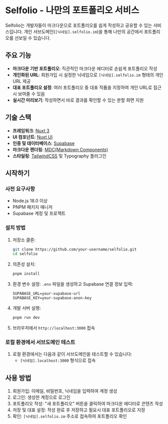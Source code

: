 # Selfolio - 나만의 포트폴리오 서비스

Selfolio는 개발자들이 마크다운으로 포트폴리오를 쉽게 작성하고 공유할 수 있는 서비스입니다. 개인 서브도메인(`[닉네임].selfolio.im`)을 통해 나만의 공간에서 포트폴리오를 선보일 수 있습니다.

## 주요 기능

- **마크다운 기반 포트폴리오**: 직관적인 마크다운 에디터로 손쉽게 포트폴리오 작성
- **개인화된 URL**: 회원가입 시 설정한 닉네임으로 `[닉네임].selfolio.im` 형태의 개인 URL 제공
- **대표 포트폴리오 설정**: 여러 포트폴리오 중 대표 작품을 지정하여 개인 URL로 접근 시 보여줄 수 있음
- **실시간 미리보기**: 작성하면서 바로 결과를 확인할 수 있는 분할 화면 지원

## 기술 스택

- **프레임워크**: [Nuxt 3](https://nuxt.com)
- **UI 컴포넌트**: [Nuxt UI](https://ui.nuxt.com)
- **인증 및 데이터베이스**: [Supabase](https://supabase.com)
- **마크다운 렌더링**: [MDC(Markdown Components)](https://content.nuxt.com/components/mdc)
- **스타일링**: [TailwindCSS](https://tailwindcss.com) 및 Typography 플러그인

## 시작하기

### 사전 요구사항

- Node.js 18.0 이상
- PNPM 패키지 매니저
- Supabase 계정 및 프로젝트

### 설치 방법

1. 저장소 클론:
   ```bash
   git clone https://github.com/your-username/selfolio.git
   cd selfolio
   ```

2. 의존성 설치:
   ```bash
   pnpm install
   ```

3. 환경 변수 설정:
   `.env` 파일을 생성하고 Supabase 연결 정보 입력:
   ```
   SUPABASE_URL=your-supabase-url
   SUPABASE_KEY=your-supabase-anon-key
   ```

4. 개발 서버 실행:
   ```bash
   pnpm run dev
   ```

5. 브라우저에서 `http://localhost:3000` 접속

### 로컬 환경에서 서브도메인 테스트

1. 로컬 환경에서는 다음과 같이 서브도메인을 테스트할 수 있습니다:
   - `[닉네임].localhost:3000` 형식으로 접속

## 사용 방법

1. 회원가입: 이메일, 비밀번호, 닉네임을 입력하여 계정 생성
2. 로그인: 생성한 계정으로 로그인
3. 포트폴리오 작성: "새 포트폴리오" 버튼을 클릭하여 마크다운 에디터로 콘텐츠 작성
4. 저장 및 대표 설정: 작성 완료 후 저장하고 필요시 대표 포트폴리오로 지정
5. 확인: `[닉네임].selfolio.im` 주소로 접속하여 포트폴리오 확인
